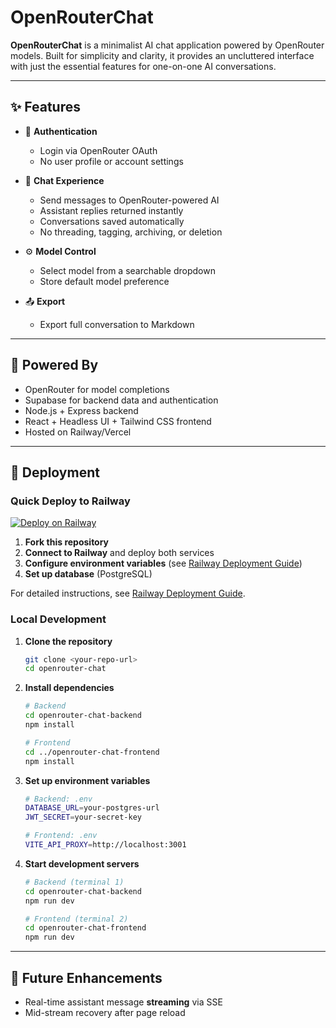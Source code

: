 # OpenRouterChat

**OpenRouterChat** is a minimalist AI chat application powered by OpenRouter models. Built for simplicity and clarity, it provides an uncluttered interface with just the essential features for one-on-one AI conversations.

---

## ✨ Features

- 🔐 **Authentication**
  - Login via OpenRouter OAuth
  - No user profile or account settings

- 💬 **Chat Experience**
  - Send messages to OpenRouter-powered AI
  - Assistant replies returned instantly
  - Conversations saved automatically
  - No threading, tagging, archiving, or deletion

- ⚙️ **Model Control**
  - Select model from a searchable dropdown
  - Store default model preference

- 📤 **Export**
  - Export full conversation to Markdown

---

## 🧠 Powered By
- OpenRouter for model completions
- Supabase for backend data and authentication
- Node.js + Express backend
- React + Headless UI + Tailwind CSS frontend
- Hosted on Railway/Vercel

---

## 🚀 Deployment

### Quick Deploy to Railway
[![Deploy on Railway](https://railway.app/button.svg)](https://railway.app/template)

1. **Fork this repository**
2. **Connect to Railway** and deploy both services
3. **Configure environment variables** (see [Railway Deployment Guide](railway-deployment.md))
4. **Set up database** (PostgreSQL)

For detailed instructions, see [Railway Deployment Guide](railway-deployment.md).

### Local Development

1. **Clone the repository**
   ```bash
   git clone <your-repo-url>
   cd openrouter-chat
   ```

2. **Install dependencies**
   ```bash
   # Backend
   cd openrouter-chat-backend
   npm install
   
   # Frontend  
   cd ../openrouter-chat-frontend
   npm install
   ```

3. **Set up environment variables**
   ```bash
   # Backend: .env
   DATABASE_URL=your-postgres-url
   JWT_SECRET=your-secret-key
   
   # Frontend: .env
   VITE_API_PROXY=http://localhost:3001
   ```

4. **Start development servers**
   ```bash
   # Backend (terminal 1)
   cd openrouter-chat-backend
   npm run dev
   
   # Frontend (terminal 2)
   cd openrouter-chat-frontend  
   npm run dev
   ```

---

## 🚧 Future Enhancements

- Real-time assistant message **streaming** via SSE
- Mid-stream recovery after page reload
